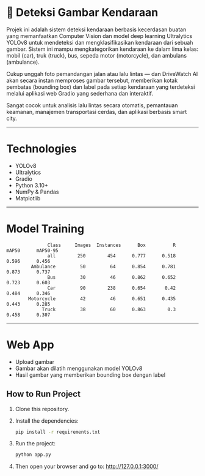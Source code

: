 # 🚗 Deteksi Gambar Kendaraan
Projek ini adalah sistem deteksi kendaraan berbasis kecerdasan buatan yang memanfaatkan Computer Vision dan model deep learning Ultralytics YOLOv8 untuk mendeteksi dan mengklasifikasikan kendaraan dari sebuah gambar. Sistem ini mampu mengkategorikan kendaraan ke dalam lima kelas: mobil (car), truk (truck), bus, sepeda motor (motorcycle), dan ambulans (ambulance).

Cukup unggah foto pemandangan jalan atau lalu lintas — dan DriveWatch AI akan secara instan memproses gambar tersebut, memberikan kotak pembatas (bounding box) dan label pada setiap kendaraan yang terdeteksi melalui aplikasi web Gradio yang sederhana dan interaktif.

Sangat cocok untuk analisis lalu lintas secara otomatis, pemantauan keamanan, manajemen transportasi cerdas, dan aplikasi berbasis smart city.

-------
# Technologies 

- YOLOv8
- Ultralytics
- Gradio
- Python 3.10+
- NumPy & Pandas
- Matplotlib

 ------

 # Model Training
                   Class     Images  Instances      Box          R      mAP50      mAP50-95
                   all        250        454      0.777      0.518      0.596      0.456
             Ambulance         50         64      0.854      0.781      0.873      0.737
                   Bus         30         46      0.862      0.652      0.723      0.603
                   Car         90        238      0.654       0.42      0.484      0.346
            Motorcycle         42         46      0.651      0.435      0.443      0.285
                 Truck         38         60      0.863        0.3      0.458      0.307
 ------
  #  Web App
  - Upload gambar
  - Gambar akan dilatih menggunakan model YOLOv8
  - Hasil gambar yang memberikan bounding box dengan label

## How to Run Project

1. Clone this repository.
2. Install the dependencies:
   
   ```bash
   pip install -r requirements.txt
   ```
4. Run the project:
   
   ```bash
   python app.py
5. Then open your browser and go to:
    http://127.0.0.1:3000/
